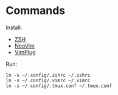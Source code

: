 # Commands

Install:
- [ZSH](https://github.com/robbyrussell/oh-my-zsh#basic-installation)
- [NeoVim](https://github.com/neovim/neovim/wiki/Installing-Neovim#macos--os-x)
- [VimPlug](https://github.com/junegunn/vim-plug#installation)

Run:
```
ln -s ~/.config/.zshrc ~/.zshrc
ln -s ~/.config/.vimrc ~/.vimrc
ln -s ~/.config/.tmux.conf ~/.tmux.conf
```
